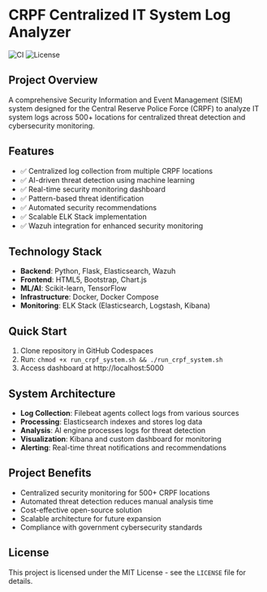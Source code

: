# CRPF Centralized IT System Log Analyzer

![CI](https://github.com/RATNAKIRAN93/crpf/actions/workflows/ci.yml/badge.svg)
![License](https://img.shields.io/badge/License-MIT-green.svg)

## Project Overview
A comprehensive Security Information and Event Management (SIEM) system designed for the Central Reserve Police Force (CRPF) to analyze IT system logs across 500+ locations for centralized threat detection and cybersecurity monitoring.

## Features
- ✅ Centralized log collection from multiple CRPF locations
- ✅ AI-driven threat detection using machine learning
- ✅ Real-time security monitoring dashboard
- ✅ Pattern-based threat identification
- ✅ Automated security recommendations
- ✅ Scalable ELK Stack implementation
- ✅ Wazuh integration for enhanced security monitoring

## Technology Stack
- **Backend**: Python, Flask, Elasticsearch, Wazuh
- **Frontend**: HTML5, Bootstrap, Chart.js
- **ML/AI**: Scikit-learn, TensorFlow
- **Infrastructure**: Docker, Docker Compose
- **Monitoring**: ELK Stack (Elasticsearch, Logstash, Kibana)

## Quick Start
1. Clone repository in GitHub Codespaces
2. Run: `chmod +x run_crpf_system.sh && ./run_crpf_system.sh`
3. Access dashboard at http://localhost:5000

## System Architecture
- **Log Collection**: Filebeat agents collect logs from various sources
- **Processing**: Elasticsearch indexes and stores log data
- **Analysis**: AI engine processes logs for threat detection
- **Visualization**: Kibana and custom dashboard for monitoring
- **Alerting**: Real-time threat notifications and recommendations

## Project Benefits
- Centralized security monitoring for 500+ CRPF locations
- Automated threat detection reduces manual analysis time
- Cost-effective open-source solution
- Scalable architecture for future expansion
- Compliance with government cybersecurity standards

## License

This project is licensed under the MIT License - see the `LICENSE` file for details.
